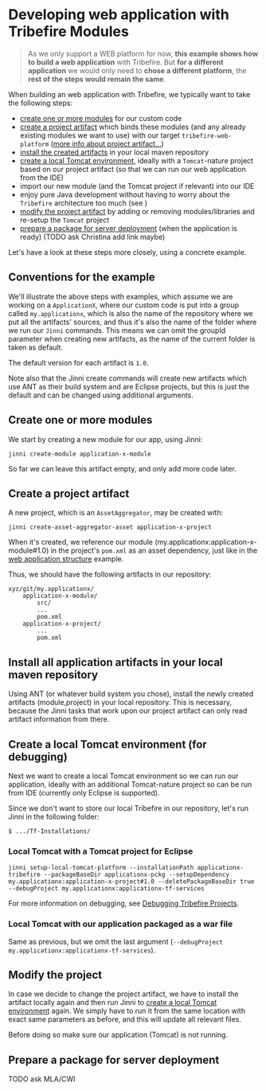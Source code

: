 # Developing web application with Tribefire Modules

> As we only support a WEB platform for now, **this example shows how to build a web application** with Tribefire. But **for a different application** we would only need to **chose a different platform**, the **rest of the steps would remain the same**. 

When building an web application with Tribefire, we typically want to take the following steps:

- [create one or more modules](#create-one-or-more-modules) for our custom code
- [create a project artifact](#create-a-project-artifact) which binds these modules (and any already existing modules we want to use) with our target `tribefire-web-platform` ([more info about project artifact...](application-structure.md#project))
- [install the created artifacts](#install-all-application-artifacts-in-your-local-maven-repository) in your local maven repository
- [create a local Tomcat environment](#create-a-local-tomcat-environment-for-debugging), ideally with a `Tomcat`-nature project based on our project artifact (so that we can run our web application from the IDE)
- import our new module (and the Tomcat project if relevant) into our IDE
- enjoy pure Java development without having to worry about the `Tribefire` architecture too much (see )
- [modify the project artifact](#modify-the-project) by adding or removing modules/libraries and re-setup the `Tomcat` project
- [prepare a package for server deployment](#prepare-a-package-for-server-deployment) (when the application is ready) (TODO ask Christina add link maybe)

Let's have a look at these steps more closely, using a concrete example.

## Conventions for the example
We'll illustrate the above steps with examples, which assume we are working on a `ApplicationX`, where our custom code is put into a group called `my.applicationx`, which is also the name of the repository where we put all the artifacts' sources, and thus it's also the name of the folder where we run our `Jinni` commands. This means we can omit the groupId parameter when creating new artifacts, as the name of the current folder is taken as default.

The default version for each artifact is `1.0`.

Note also that the Jinni create commands will create new artifacts which use ANT as their build system and are Eclipse projects, but this is just the default and can be changed using additional arguments.

## Create one or more modules
We start by creating a new module for our app, using Jinni:


```
jinni create-module application-x-module
```

So far we can leave this artifact empty, and only add more code later.


## Create a project artifact

A new project, which is an `AssetAggregator`, may be created with:

```
jinni create-asset-aggregator-asset application-x-project
```

When it's created, we reference our module (my.applicationx:application-x-module#1.0) in the project's `pom.xml` as an asset dependency, just like in the [web application structure](application-structure.md#project) example.


Thus, we should have the following artifacts in our repository:
```
xyz/git/my.applicationx/
    application-x-module/
        src/
        ...
        pom.xml
    application-x-project/
        ...
        pom.xml
```

## Install all application artifacts in your local maven repository

Using ANT (or whatever build system you chose), install the newly created artifacts (module,project) in your local repository. This is necessary, because the Jinni tasks that work upon our project artifact can only read artifact information from there.

## Create a local Tomcat environment (for debugging)

Next we want to create a local Tomcat environment so we can run our application, ideally with an additional Tomcat-nature project so can be run from IDE (currently only Eclipse is supported).

Since we don't want to store our local Tribefire in our repository, let's run Jinni in the following folder:

```
$ .../Tf-Installations/
```

### Local Tomcat with a Tomcat project for Eclipse

```
jinni setup-local-tomcat-platform --installationPath applicationx-tribefire --packageBaseDir applicationx-pckg --setupDependency my.applicationx:application-x-project#1.0 --deletePackageBaseDir true --debugProject my.applicationx:applicationx-tf-services
```

For more information on debugging, see [Debugging Tribefire Projects](development/debugging.md).

### Local Tomcat with our application packaged as a war file
Same as previous, but we omit the last argument (`--debugProject my.applicationx:applicationx-tf-services`).


## Modify the project
In case we decide to change the project artifact, we have to install the artifact locally again and then run Jinni to [create a local Tomcat environment](#create-a-local-tomcat-environment-for-debugging) again. We simply have to run it from the same location with exact same parameters as before, and this will update all relevant files.

Before doing so make sure our application (Tomcat) is not running.

## Prepare a package for server deployment
TODO ask MLA/CWI
